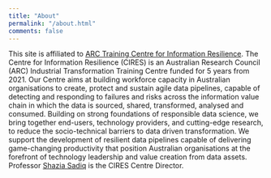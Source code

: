 ```yaml
---
title: "About"
permalink: "/about.html"
comments: false
---
```

This site is affiliated to [ARC Training Centre for Information Resilience](https://cires.org.au/). The Centre for Information Resilience (CIRES) is an Australian Research Council (ARC) Industrial Transformation Training Centre funded for 5 years from 2021. Our Centre aims at building workforce capacity in Australian organisations to create, protect and sustain agile data pipelines, capable of detecting and responding to failures and risks across the information value chain in which the data is sourced, shared, transformed, analysed and consumed. Building on strong foundations of responsible data science, we bring together end-users, technology providers, and cutting-edge research, to reduce the socio-technical barriers to data driven transformation. We support the development of resilient data pipelines capable of delivering game-changing productivity that position Australian organisations at the forefront of technology leadership and value creation from data assets. Professor [Shazia Sadiq](https://researchers.uq.edu.au/researcher/792) is the CIRES Centre Director. 
